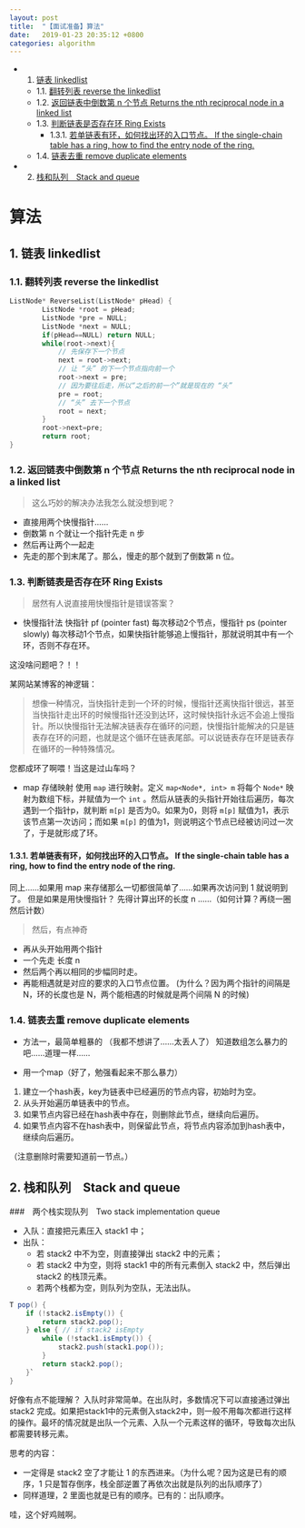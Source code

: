 ```yaml
---
layout: post
title:  "【面试准备】算法"
date:   2019-01-23 20:35:12 +0800
categories: algorithm
---
```


<!-- vscode-markdown-toc -->
* 1. [ 链表 linkedlist](#linkedlist)
	* 1.1. [ 翻转列表 reverse the  linkedlist](#reversethelinkedlist)
	* 1.2. [ 返回链表中倒数第 n 个节点 Returns the nth reciprocal node in a linked list](#nReturnsthenthreciprocalnodeinalinkedlist)
	* 1.3. [ 判断链表是否存在环 Ring Exists](#RingExists)
		* 1.3.1. [若单链表有环，如何找出环的入口节点。 If the single-chain table has a ring, how to find the entry node of the ring.](#Ifthesingle-chaintablehasaringhowtofindtheentrynodeofthering.)
	* 1.4. [链表去重 remove duplicate elements](#removeduplicateelements)
* 2. [栈和队列　Stack and queue](#Stackandqueue)

<!-- vscode-markdown-toc-config
	numbering=true
	autoSave=true
	/vscode-markdown-toc-config -->
<!-- /vscode-markdown-toc -->

# 算法
##  1. <a name='linkedlist'></a> 链表 linkedlist
###  1.1. <a name='reversethelinkedlist'></a> 翻转列表 reverse the  linkedlist
```cpp
ListNode* ReverseList(ListNode* pHead) {
        ListNode *root = pHead; 
        ListNode *pre = NULL;  
        ListNode *next = NULL;
        if(pHead==NULL) return NULL; 
        while(root->next){
            // 先保存下一个节点
            next = root->next;
            // 让 “头” 的下一个节点指向前一个
            root->next = pre;
            // 因为要往后走，所以“之后的前一个”就是现在的 “头”
            pre = root;
            // “头” 去下一个节点
            root = next;
        }    
        root->next=pre; 
        return root; 
}
```
###  1.2. <a name='nReturnsthenthreciprocalnodeinalinkedlist'></a> 返回链表中倒数第 n 个节点 Returns the nth reciprocal node in a linked list
> 这么巧妙的解决办法我怎么就没想到呢？

- 直接用两个快慢指针……
- 倒数第 n 个就让一个指针先走 n 步
- 然后再让两个一起走
- 先走的那个到末尾了。那么，慢走的那个就到了倒数第 n 位。
###  1.3. <a name='RingExists'></a> 判断链表是否存在环 Ring Exists
> 居然有人说直接用快慢指针是错误答案？

- 快慢指针法
快指针 pf (pointer fast) 每次移动2个节点，慢指针 ps (pointer slowly) 每次移动1个节点，如果快指针能够追上慢指针，那就说明其中有一个环，否则不存在环。

这没啥问题吧？！！

某网站某博客的神逻辑：

> 想像一种情况，当快指针走到一个环的时候，慢指针还离快指针很远，甚至当快指针走出环的时候慢指针还没到达环，这时候快指针永远不会追上慢指针。所以快慢指针无法解决链表存在循环的问题，快慢指针能解决的只是链表存在环的问题，也就是这个循环在链表尾部。可以说链表存在环是链表存在循环的一种特殊情况。

您都成环了啊喂！当这是过山车吗？

- map 存储映射
使用 `map` 进行映射。定义 `map<Node*, int> m` 将每个 `Node*` 映射为数组下标，并赋值为一个 `int` 。然后从链表的头指针开始往后遍历，每次遇到一个指针p，就判断 `m[p]` 是否为0。如果为0，则将 `m[p]` 赋值为1，表示该节点第一次访问；而如果 `m[p]` 的值为1，则说明这个节点已经被访问过一次了，于是就形成了环。

####  1.3.1. <a name='Ifthesingle-chaintablehasaringhowtofindtheentrynodeofthering.'></a>若单链表有环，如何找出环的入口节点。 If the single-chain table has a ring, how to find the entry node of the ring.
同上……如果用 map 来存储那么一切都很简单了……如果再次访问到 1 就说明到了。
但是如果是用快慢指针？
先得计算出环的长度 n ……（如何计算？再绕一圈然后计数）
> 然后，有点神奇

- 再从头开始用两个指针
- 一个先走 长度 n
- 然后两个再以相同的步幅同时走。
- 再能相遇就是对应的要求的入口节点位置。
(为什么？因为两个指针的间隔是 N，环的长度也是 N，两个能相遇的时候就是两个间隔 N 的时候)
###  1.4. <a name='removeduplicateelements'></a>链表去重 remove duplicate elements
- 方法一，最简单粗暴的
（我都不想讲了……太丢人了）
知道数组怎么暴力的吧……道理一样……

- 用一个map（好了，勉强看起来不那么暴力）
1. 建立一个hash表，key为链表中已经遍历的节点内容，初始时为空。 
2. 从头开始遍历单链表中的节点。 
3. 如果节点内容已经在hash表中存在，则删除此节点，继续向后遍历。 
4. 如果节点内容不在hash表中，则保留此节点，将节点内容添加到hash表中，继续向后遍历。 

（注意删除时需要知道前一节点。）
##  2. <a name='Stackandqueue'></a>栈和队列　Stack and queue

###　两个栈实现队列　Two stack implementation queue
- 入队：直接把元素压入 stack1 中；
- 出队：
    - 若 stack2 中不为空，则直接弹出 stack2 中的元素；
    - 若 stack2 中为空，则将 stack1 中的所有元素倒入 stack2 中，然后弹出 stack2 的栈顶元素。
    - 若两个栈都为空，则队列为空队，无法出队。

```java
T pop() {
    if (!stack2.isEmpty()) {
        return stack2.pop();
    } else { // if stack2 isEmpty
        while (!stack1.isEmpty()) {
            stack2.push(stack1.pop());
        }
        return stack2.pop();
    }`
}
```

好像有点不能理解？
入队时非常简单。在出队时，多数情况下可以直接通过弹出 stack2 完成。如果把stack1中的元素倒入stack2中，则一般不用每次都进行这样的操作。最坏的情况就是出队一个元素、入队一个元素这样的循环，导致每次出队都需要转移元素。

思考的内容：
- 一定得是 stack2 空了才能让 1 的东西进来。（为什么呢？因为这是已有的顺序，1 只是暂存倒序，栈全部逆置了再依次出就是队列的出队顺序了）
- 同样道理，2 里面也就是已有的顺序。已有的：出队顺序。

哇，这个好鸡贼啊。
